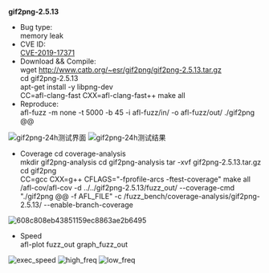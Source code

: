 **gif2png-2.5.13**
* Bug type:    
memory leak    
* CVE ID:     
[CVE-2019-17371](https://cve.mitre.org/cgi-bin/cvename.cgi?name=CVE-2019-17371)    
* Download && Compile:    
wget http://www.catb.org/~esr/gif2png/gif2png-2.5.13.tar.gz    
cd gif2png-2.5.13    
apt-get install -y libpng-dev    
CC=afl-clang-fast CXX=afl-clang-fast++ make all
* Reproduce:    
afl-fuzz -m none -t 5000 -b 45 -i afl-fuzz/in/ -o afl-fuzz/out/ ./gif2png @@    

![gif2png-24h测试界面](https://user-images.githubusercontent.com/76025773/221186971-d34e999f-9810-4742-a183-da7c387b887f.png)
![gif2png-24h测试结果](https://user-images.githubusercontent.com/76025773/221186981-b4cb238b-8bc5-43b3-8605-330e64e828ee.png)

* Coverage
cd coverage-analysis        
mkdir gif2png-analysis
cd gif2png-analysis
tar -xvf gif2png-2.5.13.tar.gz    
cd gif2png     
CC=gcc CXX=g++ CFLAGS="-fprofile-arcs -ftest-coverage" make all           
/afl-cov/afl-cov -d ../../gif2png-2.5.13/fuzz_out/ --coverage-cmd "./gif2png @@ -f AFL_FILE" -c /fuzz_bench/coverage-analysis/gif2png-2.5.13/ --enable-branch-coverage

![608c808eb43851159ec8863ae2b6495](https://user-images.githubusercontent.com/76025773/221189195-2214e716-6da9-49d8-a39d-fb7ec48ebcc9.png)       

* Speed       
afl-plot fuzz_out graph_fuzz_out          

![exec_speed](https://user-images.githubusercontent.com/76025773/221189390-ebad8530-51c6-4ade-bd5d-57fa6e861878.png)
![high_freq](https://user-images.githubusercontent.com/76025773/221189401-36e518c0-452d-4058-a3db-1151011f8f9a.png)
![low_freq](https://user-images.githubusercontent.com/76025773/221189407-d0d73ed5-3538-4bb6-865a-026d15d66b34.png)
